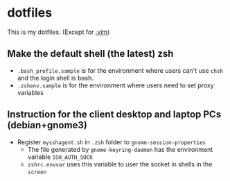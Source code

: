 
# dotfiles

This is my dotfiles. (Except for [.vim](https://github.com/shirayu/dot_vim))

## Make the default shell (the latest) zsh

- ``.bash_profile.sample`` is for the environment where users can't use ``chsh`` and the login shell is bash.
- ``.zshenv.sample`` is for the environment where users need to set proxy variables

## Instruction for the client desktop and laptop PCs (debian+gnome3)

- Register ``mysshagent.sh`` in ``.zsh`` folder to ``gnome-session-properties``
    - The file generated by ``gnome-keyring-daemon`` has the environment variable ``SSH_AUTH_SOCK``
    - ``zshrc.envvar`` uses this variable to user the socket in shells in the ``screen``
